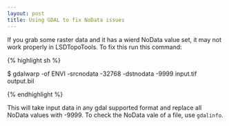 ```yaml
---
layout: post
title: Using GDAL to fix NoData issues
---
```


If you grab some raster data and it has a wierd NoData value set, it may not work properly in LSDTopoTools. To fix this run this command:

{% highlight sh  %}

$ gdalwarp -of ENVI -srcnodata -32768 -dstnodata -9999 input.tif output.bil

{% endhighlight %}

This will take input data in any gdal supported format and replace all NoData values with -9999. To check the NoData vale of a file, use `gdalinfo`.
